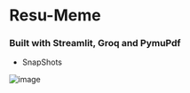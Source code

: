 # Resu-Meme

### Built with Streamlit, Groq and PymuPdf

- SnapShots

![image](https://github.com/user-attachments/assets/2d329a8a-cad7-46f8-b8d8-aa63206681ba)
